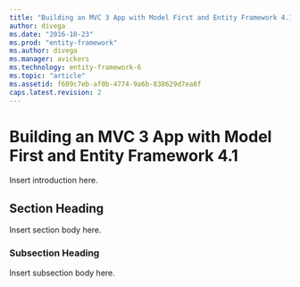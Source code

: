 ```yaml
---
title: "Building an MVC 3 App with Model First and Entity Framework 4.11 - EF6"
author: divega
ms.date: "2016-10-23"
ms.prod: "entity-framework"
ms.author: divega
ms.manager: avickers
ms.technology: entity-framework-6
ms.topic: "article"
ms.assetid: f609c7eb-af0b-4774-9a6b-838629d7ea8f
caps.latest.revision: 2
---
```

# Building an MVC 3 App with Model First and Entity Framework 4.1
Insert introduction here.  
  
## Section Heading  
 Insert section body here.  
  
### Subsection Heading  
 Insert subsection body here.